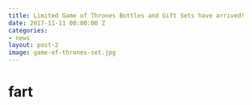 ```yaml
---
title: Limited Game of Thrones Bottles and Gift Sets have arrived!
date: 2017-11-11 00:00:00 Z
categories:
- news
layout: post-2
image: game-of-thrones-set.jpg
---
```


# fart
